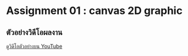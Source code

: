 # Assignment 01 : canvas 2D graphic

## ตัวอย่างวิดีโอผลงาน
[ดูวิดีโอตัวอย่างบน YouTube](https://youtu.be/j-DMDFZOiZY)

